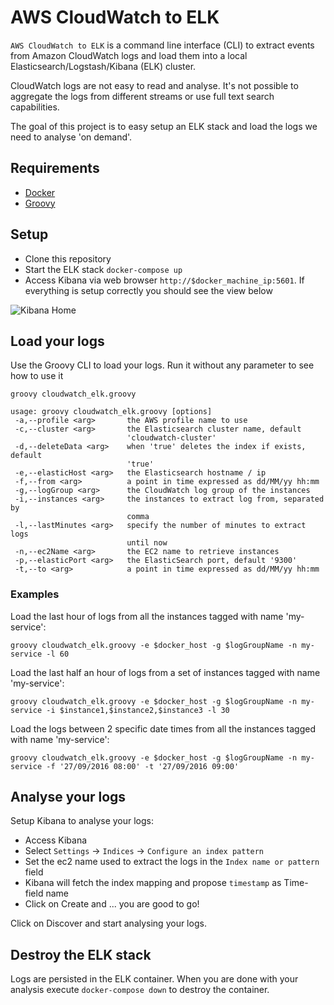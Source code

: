 # AWS CloudWatch to ELK

```AWS CloudWatch to ELK``` is a command line interface (CLI) to extract events from Amazon CloudWatch logs and load them into a 
local Elasticsearch/Logstash/Kibana (ELK) cluster.
 
CloudWatch logs are not easy to read and analyse. It's not possible to aggregate the logs from different streams or use full text
search capabilities.

The goal of this project is to easy setup an ELK stack and load the logs we need to analyse 'on demand'.

## Requirements

* [Docker](https://docs.docker.com/engine/installation/)
* [Groovy](http://www.groovy-lang.org/download.html)

## Setup

* Clone this repository
* Start the ELK stack ```docker-compose up```
* Access Kibana via web browser ```http://$docker_machine_ip:5601```. If everything is setup correctly you should see the view below

![Kibana Home](/images/kibana.png?raw=true "Kibana Home")

## Load your logs

Use the Groovy CLI to load your logs. Run it without any parameter to see how to use it

```groovy cloudwatch_elk.groovy ```

```shell
usage: groovy cloudwatch_elk.groovy [options]
 -a,--profile <arg>       the AWS profile name to use
 -c,--cluster <arg>       the Elasticsearch cluster name, default
                          'cloudwatch-cluster'
 -d,--deleteData <arg>    when 'true' deletes the index if exists, default
                          'true'
 -e,--elasticHost <arg>   the Elasticsearch hostname / ip
 -f,--from <arg>          a point in time expressed as dd/MM/yy hh:mm
 -g,--logGroup <arg>      the CloudWatch log group of the instances
 -i,--instances <arg>     the instances to extract log from, separated by
                          comma
 -l,--lastMinutes <arg>   specify the number of minutes to extract logs
                          until now
 -n,--ec2Name <arg>       the EC2 name to retrieve instances
 -p,--elasticPort <arg>   the ElasticSearch port, default '9300'
 -t,--to <arg>            a point in time expressed as dd/MM/yy hh:mm
```

### Examples

Load the last hour of logs from all the instances tagged with name 'my-service':

```groovy cloudwatch_elk.groovy -e $docker_host -g $logGroupName -n my-service -l 60```

Load the last half an hour of logs from a set of instances tagged with name 'my-service':

```groovy cloudwatch_elk.groovy -e $docker_host -g $logGroupName -n my-service -i $instance1,$instance2,$instance3 -l 30```

Load the logs between 2 specific date times from all the instances tagged with name 'my-service':

```groovy cloudwatch_elk.groovy -e $docker_host -g $logGroupName -n my-service -f '27/09/2016 08:00' -t '27/09/2016 09:00'```

## Analyse your logs

Setup Kibana to analyse your logs:

* Access Kibana
* Select ```Settings``` -> ```Indices``` -> ```Configure an index pattern```
* Set the ec2 name used to extract the logs in the ```Index name or pattern``` field
* Kibana will fetch the index mapping and propose ```timestamp``` as Time-field name
* Click on Create and ... you are good to go!

Click on Discover and start analysing your logs.

## Destroy the ELK stack

Logs are persisted in the ELK container. When you are done with your analysis execute ```docker-compose down``` to destroy the
container.



 
 
 
 